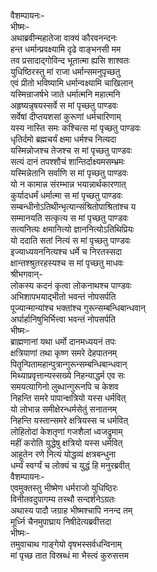 वैशम्पायनः-  
भीष्मः-  
अथाब्रवीन्महातेजा वाक्यं कौरवनन्दनः  
हन्त धर्मान्प्रवक्ष्यामि दृढे वाङ्भनसी मम  
तव प्रसादाद्गोविन्द भूतात्मा ह्यसि शाश्वतः  
युधिष्ठिरस्तु मां राजा धर्मान्समनुपृच्छतु  
एवं प्रीतो भविष्यामि धर्मान्वक्ष्यामि चाखिलान्  
यस्मिन्राजर्षभे जाते धर्मात्मनि महात्मनि  
अहृष्यन्नृषयस्सर्वे स मां पृच्छतु पाण्डवः  
सर्वेषां दीप्तयशसां कुरूणां धर्मचारिणाम्  
यस्य नास्ति समः कश्चित्स मां पृच्छतु पाण्डवः  
धृतिर्दमो ब्रह्मचर्यं क्षमा धर्मश्च नित्यदा  
यस्मिन्नोजश्च तेजश्च स मां पृच्छतु पाण्डवः  
सत्यं दानं तपश्शौचं शान्तिर्दाक्ष्यमसम्भ्रमः  
यस्मिन्नेतानि सर्वाणि स मां पृच्छतु पाण्डवः  
यो न कामान्न संरम्भान्न भयान्नार्थकारणात्  
कुर्यादधर्मं धर्मात्मा स मां पृच्छतु पाण्डवः  
सम्बन्धीनोऽतिथीन्भृत्यान्संश्रितोपाश्रितांश्च य  
सम्मानयति सत्कृत्य स मां पृच्छतु पाण्डवः  
सत्यनित्यः क्षमानित्यो ज्ञाननित्योऽतिथिप्रियः  
यो ददाति सतां नित्यं स मां पृच्छतु पाण्डवः  
इज्याध्ययननित्यश्च धर्मे च निरतस्सदा  
क्षान्तश्श्रुतरहस्यश्च स मां पृच्छतु माधवः  
श्रीभगवान्-   
लोकस्य कदनं कृत्वा लोकनाथश्च पाण्डवः  
अभिशापभयाद्भीतो भवन्तं नोपसर्पति  
पूज्यान्मान्यांश्च भक्तांश्च गुरून्सम्बन्धिबान्धवान्  
अर्घार्हानिषुभिर्भित्त्वा भवन्तं नोपसर्पति  
भीष्मः-  
ब्राह्मणानां यथा धर्मो दानमध्ययनं तपः  
क्षत्रियाणां तथा कृष्ण समरे देहपातनम्  
पितॄन्पितामहान्पुत्रान्गुरून्सम्बन्धिबान्धवान्  
मिथ्याप्रवृत्तान्यस्सख्ये निहन्याद्धर्म एव सः  
समयत्यागिनो लुब्धान्गुरूनपि च केशव  
निहन्ति समरे पापान्क्षत्रियो यस्स धर्मवित्  
यो लोभान्न समीक्षेरन्धर्मसेतुं सनातनम्  
निहन्ति यस्तान्समरे क्षत्रियस्स च धर्मवित्  
लोहितोदां केशतृणां गजशैलां ध्वजद्रुमाम्  
महीं करोति युद्धेषु क्षत्रियो यस्स धर्मवित्  
आहूतेन रणे नित्यं योद्धव्यं क्षत्रबन्धुना  
धर्म्यं स्वर्ग्यं च लोक्यं च युद्धं हि मनुरब्रवीत्  
वैशम्पायनः-  
एवमुक्तस्तु भीष्मेण धर्मराजो युधिष्ठिरः  
विनीतवदुपागम्य तस्थौ सन्दर्शनेऽग्रतः  
अथास्य पादौ जग्राह भीष्मश्चापि ननन्द तम्  
मूर्ध्नि चैनमुपाघ्राय निषीदेत्यब्रवीत्तदा  
भीष्मः-  
तमुवाचाथ गाङ्गेयो वृषभस्सर्वधन्विनाम्  
मां पृच्छ तात विस्रब्धं मा भैस्त्वं कुरुसत्तम   
